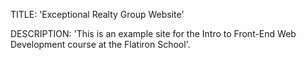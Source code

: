 TITLE: 'Exceptional Realty Group Website' 

DESCRIPTION: 'This is an example site for the Intro to Front-End Web Development course at the Flatiron School'.